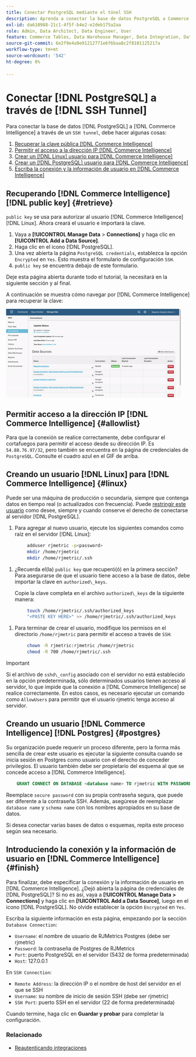 ```yaml
---
title: Conectar PostgreSQL mediante el túnel SSH
description: Aprenda a conectar la base de datos PostgreSQL a Commerce Intelligence a través de un túnel SSH.
exl-id: da610988-21c1-4f5f-b4e2-e2deb175a2aa
role: Admin, Data Architect, Data Engineer, User
feature: Commerce Tables, Data Warehouse Manager, Data Integration, Data Import/Export, SQL Report Builder
source-git-commit: 6e2f9e4a9e91212771e6f6baa8c2f8101125217a
workflow-type: tm+mt
source-wordcount: '542'
ht-degree: 0%

---
```


# Conectar [!DNL PostgreSQL] a través de [!DNL SSH Tunnel]

Para conectar la base de datos [!DNL PostgreSQL] a [!DNL Commerce Intelligence] a través de un `SSH tunnel`, debe hacer algunas cosas:

1. [Recuperar la clave pública  [!DNL Commerce Intelligence] ](#retrieve)
1. [Permitir el acceso a la dirección IP  [!DNL Commerce Intelligence] ](#allowlist)
1. [Crear un [!DNL Linux] usuario para [!DNL Commerce Intelligence]](#linux)
1. [Crear un [!DNL PostgreSQL] usuario para [!DNL Commerce Intelligence]](#postgres)
1. [Escriba la conexión y la información de usuario en  [!DNL Commerce Intelligence]](#finish)

## Recuperando [!DNL Commerce Intelligence] [!DNL public key] {#retrieve}

`public key` se usa para autorizar al usuario [!DNL Commerce Intelligence] [!DNL Linux]. Ahora creará el usuario e importará la clave.

1. Vaya a **[!UICONTROL Manage Data** > **Connections]** y haga clic en **[!UICONTROL Add a Data Source]**.
1. Haga clic en el icono [!DNL PostgreSQL].
1. Una vez abierta la página `PostgreSQL credentials`, establezca la opción `Encrypted` en `Yes`. Esto muestra el formulario de configuración `SSH`.
1. `public key` se encuentra debajo de este formulario.

Deje esta página abierta durante todo el tutorial, la necesitará en la siguiente sección y al final.

A continuación se muestra cómo navegar por [!DNL Commerce Intelligence] para recuperar la clave:

![Recuperando la clave pública RJMetrics](../../../assets/get-mbi-public-key.gif)

## Permitir acceso a la dirección IP [!DNL Commerce Intelligence] {#allowlist}

Para que la conexión se realice correctamente, debe configurar el cortafuegos para permitir el acceso desde su dirección IP. Es `54.88.76.97/32`, pero también se encuentra en la página de credenciales de `PostgreSQL`. Consulte el cuadro azul en el GIF de arriba.

## Creando un usuario [!DNL Linux] para [!DNL Commerce Intelligence] {#linux}

Puede ser una máquina de producción o secundaria, siempre que contenga datos en tiempo real (o actualizados con frecuencia). Puede [restringir este usuario](../../../administrator/account-management/restrict-db-access.md) como desee, siempre y cuando conserve el derecho de conectarse al servidor [!DNL PostgreSQL].

1. Para agregar al nuevo usuario, ejecute los siguientes comandos como raíz en el servidor [!DNL Linux]:

```bash
        adduser rjmetric -p<password>
        mkdir /home/rjmetric
        mkdir /home/rjmetric/.ssh
```

1. ¿Recuerda el(la) `public key` que recuperó(ó) en la primera sección? Para asegurarse de que el usuario tiene acceso a la base de datos, debe importar la clave en `authorized\_keys`.

   Copie la clave completa en el archivo `authorized\_keys` de la siguiente manera:

```bash
        touch /home/rjmetric/.ssh/authorized_keys
        "<PASTE KEY HERE>" >> /home/rjmetric/.ssh/authorized_keys
```

1. Para terminar de crear el usuario, modifique los permisos en el directorio `/home/rjmetric` para permitir el acceso a través de `SSH`:

```bash
        chown -R rjmetric:rjmetric /home/rjmetric
        chmod -R 700 /home/rjmetric/.ssh
```

>[!IMPORTANT]
>
>Si el archivo de `sshd\_config` asociado con el servidor no está establecido en la opción predeterminada, sólo determinados usuarios tienen acceso al servidor, lo que impide que la conexión a [!DNL Commerce Intelligence] se realice correctamente. En estos casos, es necesario ejecutar un comando como `AllowUsers` para permitir que el usuario rjmetric tenga acceso al servidor.

## Creando un usuario [!DNL Commerce Intelligence] [!DNL Postgres] {#postgres}

Su organización puede requerir un proceso diferente, pero la forma más sencilla de crear este usuario es ejecutar la siguiente consulta cuando se inicia sesión en Postgres como usuario con el derecho de conceder privilegios. El usuario también debe ser propietario del esquema al que se concede acceso a [!DNL Commerce Intelligence].

```sql
    GRANT CONNECT ON DATABASE <database name> TO rjmetric WITH PASSWORD <secure password>;GRANT USAGE ON SCHEMA <schema name> TO rjmetric;GRANT SELECT ON ALL TABLES IN SCHEMA <schema name> TO rjmetric;ALTER DEFAULT PRIVILEGES IN SCHEMA <schema name> GRANT SELECT ON TABLES TO rjmetric;
```

Reemplace `secure password` con su propia contraseña segura, que puede ser diferente a la contraseña SSH. Además, asegúrese de reemplazar `database name` y `schema name` con los nombres apropiados en su base de datos.

Si desea conectar varias bases de datos o esquemas, repita este proceso según sea necesario.

## Introduciendo la conexión y la información de usuario en [!DNL Commerce Intelligence] {#finish}

Para finalizar, debe especificar la conexión y la información de usuario en [!DNL Commerce Intelligence]. ¿Dejó abierta la página de credenciales de [!DNL PostgreSQL]? Si no es así, vaya a **[!UICONTROL Manage Data > Connections]** y haga clic en **[!UICONTROL Add a Data Source]**, luego en el icono [!DNL PostgreSQL]. No olvide establecer la opción `Encrypted` en `Yes`.

Escriba la siguiente información en esta página, empezando por la sección `Database Connection`:

* `Username`: el nombre de usuario de RJMetrics Postgres (debe ser rjmetric)
* `Password`: la contraseña de Postgres de RJMetrics
* `Port`: puerto PostgreSQL en el servidor (5432 de forma predeterminada)
* `Host`: 127.0.0.1

En `SSH Connection`:

* `Remote Address`: la dirección IP o el nombre de host del servidor en el que se SSH
* `Username`: su nombre de inicio de sesión SSH (debe ser rjmetric)
* `SSH Port`: puerto SSH en el servidor (22 de forma predeterminada)

Cuando termine, haga clic en **Guardar y probar** para completar la configuración.

### Relacionado

* [Reautenticando integraciones](https://experienceleague.adobe.com/docs/commerce-knowledge-base/kb/how-to/mbi-reauthenticating-integrations.html?lang=es)
